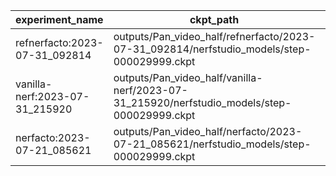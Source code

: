 | experiment_name                | ckpt_path                                                                                   | fps                  | fps_std              | lpips               | lpips_std           | psnr               | psnr_std           | ssim               | ssim_std             | num_rays_per_sec | num_rays_per_sec_std | coarse_psnr        | coarse_psnr_std    | fine_lpips         | fine_lpips_std      | fine_psnr          | fine_psnr_std      | fine_ssim          | fine_ssim_std       |
| ------------------------------ | ------------------------------------------------------------------------------------------- | -------------------- | -------------------- | ------------------- | ------------------- | ------------------ | ------------------ | ------------------ | -------------------- | ---------------- | -------------------- | ------------------ | ------------------ | ------------------ | ------------------- | ------------------ | ------------------ | ------------------ | ------------------- |
| refnerfacto:2023-07-31_092814  | outputs/Pan_video_half/refnerfacto/2023-07-31_092814/nerfstudio_models/step-000029999.ckpt  | 0.16219140589237213  | 0.00633484311401844  | 0.2837253212928772  | 0.05804813280701637 | 21.50745964050293  | 3.0035579204559326 | 0.8202908635139465 | 0.03726055473089218  | 84080.0234375    | 3283.98291015625     |                    |                    |                    |                     |                    |                    |                    |                     |
| vanilla-nerf:2023-07-31_215920 | outputs/Pan_video_half/vanilla-nerf/2023-07-31_215920/nerfstudio_models/step-000029999.ckpt | 0.024094192311167717 | 0.000363718718290329 |                     |                     | 11.281822204589844 | 1.4347388744354248 |                    |                      | 12490.4287109375 | 188.55186462402344   | 11.122817993164062 | 1.3283913135528564 | 0.6995090246200562 | 0.07146088778972626 | 11.281822204589844 | 1.4347388744354248 | 0.6018422842025757 | 0.07560113817453384 |
| nerfacto:2023-07-21_085621     | outputs/Pan_video_half/nerfacto/2023-07-21_085621/nerfstudio_models/step-000029999.ckpt     | 0.16041773557662964  | 0.006534342188388109 | 0.28306713700294495 | 0.05712796375155449 | 21.638212203979492 | 3.1315653324127197 | 0.8202990889549255 | 0.043335314840078354 | 83160.5546875    | 3387.4033203125      |                    |                    |                    |                     |                    |                    |                    |                     |